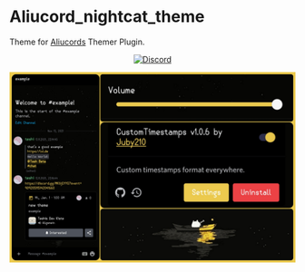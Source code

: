 # Aliucord_nightcat_theme
Theme for [Aliucords](https://github.com/Aliucord/Aliucord) Themer Plugin.
 
 <p align="center"> 
 <a href="https://discord.gg/EsNDvBaHVU"> 
 <img alt="Discord" src="https://img.shields.io/discord/811255666990907402?color=%2300C853&label=Support%20Server&logo=discord&logoColor=%2300C853&style=for-the-badge"> 
 </a> 
 </p>

![view](view.jpg)
 
 
